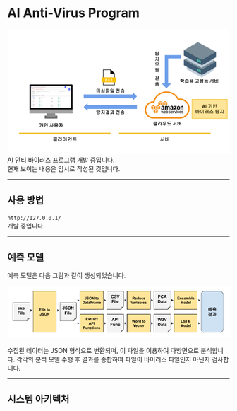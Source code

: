 # AI Anti-Virus Program

![구성도.png](./source/구성도.png)
AI 안티 바이러스 프로그램 개발 중입니다.  
현재 보이는 내용은 임시로 작성된 것입니다.

___
## 사용 방법

`http://127.0.0.1/`  
개발 중입니다.

___
## 예측 모델

예측 모델은 다음 그림과 같이 생성되었습니다.

![분석프로세스.png](./source/분석프로세스.png)

수집된 데이터는 JSON 형식으로 변환되며, 이 파일을 이용하여 다방면으로 분석합니다.
각각의 분석 모델 수행 후 결과를 종합하여 파일이 바이러스 파일인지 아닌지 검사합니다.

___
## 시스템 아키텍처

